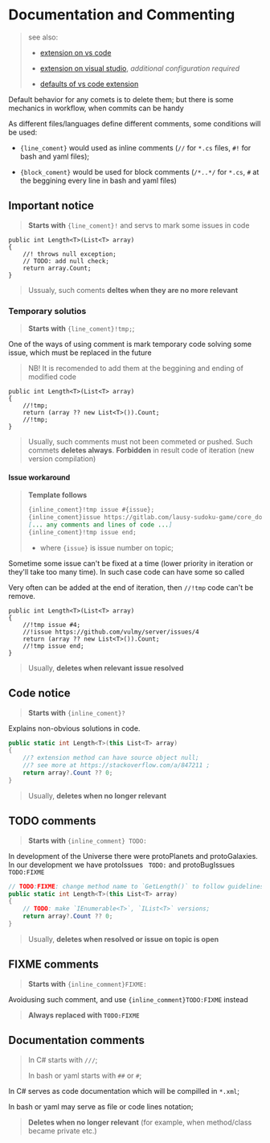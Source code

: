 # Documentation and Commenting

> see also:
>
> - [extension on vs code](https://marketplace.visualstudio.com/items?itemName=aaron-bond.better-comments)
>
> - [extension on visual studio](https://marketplace.visualstudio.com/items?itemName=OmarRwemi.BetterComments),
> *additional configuration required*
>
> - [defaults of vs code extension](https://github.com/aaron-bond/better-comments#configuration)

Default behavior for any comets is to delete them; but there is some mechanics in workflow, when
commits can be handy

As different files/languages define different comments, some conditions will be used:

- `{line_coment}` would used as inline comments (`//` for `*.cs` files, `#!` for bash and yaml
  files);

- `{block_coment}` would be used for block comments (`/*..*/` for `*.cs`, `#` at the beggining
  every line in bash and yaml files)

## Important notice

> **Starts with** `{line_coment}!` and servs to mark some issues in code

```sharp
public int Length<T>(List<T> array)
{
    //! throws null exception;
    // TODO: add null check;
    return array.Count;
}
```

> Ussualy, such coments **deltes when they are no more relevant**

### Temporary solutios

> **Starts with** `{line_coment}!tmp;`;

One of the ways of using comment is mark temporary code solving some issue, which must be replaced
in the future

> NB! It is recomended to add them at the beggining and ending of modified code

```sharp
public int Length<T>(List<T> array)
{
    //!tmp;
    return (array ?? new List<T>()).Count;
    //!tmp;
}
```

> Usually, such comments must not been commeted or pushed. Such commets **deletes always**.
> **Forbidden** in result code of iteration (new version compilation)

#### Issue workaround

> **Template follows**
>
> ```markdown
> {inline_coment}!tmp issue #{issue};
> {inline_coment}issue https://gitlab.com/lausy-sudoku-game/core_dotnetcore/issues/{issue}
> [... any comments and lines of code ...]
> {inline_coment}!tmp issue end;
> ```
>
> - where `{issue}` is issue number on topic;

Sometime some issue can't be fixed at a time (lower priority in iteration or they'll take too many
time). In such case code can have some so called

Very often can be added at the end of iteration, then `//!tmp` code can't be remove.

```sharp
public int Length<T>(List<T> array)
{
    //!tmp issue #4;
    //!issue https://github.com/vulmy/server/issues/4
    return (array ?? new List<T>()).Count;
    //!tmp issue end;
}
```

> Usually, **deletes when relevant issue resolved**

## Code notice

> **Starts with** `{inline_coment}?`

Explains non-obvious solutions in code.

```csharp
public static int Length<T>(this List<T> array)
{
    //? extension method can have source object null;
    //? see more at https://stackoverflow.com/a/847211 ;
    return array?.Count ?? 0;
}
```

> Usually, **deletes when no longer relevant**

## TODO comments

> **Starts with** `{inline_comment} TODO:`

In development of the Universe there were protoPlanets and protoGalaxies. In our development we
have protoIssues ` TODO:` and protoBugIssues ` TODO:FIXME`

```csharp
// TODO:FIXME: change method name to `GetLength()` to follow guidelines;
public static int Length<T>(this List<T> array)
{
    // TODO: make `IEnumerable<T>`, `IList<T>` versions;
    return array?.Count ?? 0;
}
```

> Usually, **deletes when resolved or issue on topic is open**

## FIXME comments

> **Starts with** `{inline_comment}FIXME:`

Avoidusing such comment, and use `{inline_comment}TODO:FIXME` instead

> **Always replaced with `TODO:FIXME`**

## Documentation comments

> In C# starts with `///`;
>
> In bash or yaml starts with `##` or `#`;

In C# serves as code documentation which will be compilled in `*.xml`;

In bash or yaml may serve as file or code lines notation;

> **Deletes when no longer relevant** (for example, when method/class became private etc.)